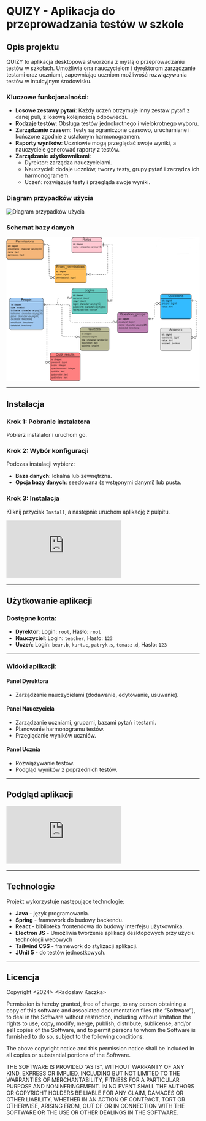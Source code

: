 # QUIZY - Aplikacja do przeprowadzania testów w szkole

## Opis projektu

QUIZY to aplikacja desktopowa stworzona z myślą o przeprowadzaniu testów w szkołach. Umożliwia ona nauczycielom i dyrektorom zarządzanie testami oraz uczniami, zapewniając uczniom możliwość rozwiązywania testów w intuicyjnym środowisku.

### Kluczowe funkcjonalności:
- **Losowe zestawy pytań**: Każdy uczeń otrzymuje inny zestaw pytań z danej puli, z losową kolejnością odpowiedzi.
- **Rodzaje testów**: Obsługa testów jednokrotnego i wielokrotnego wyboru.
- **Zarządzanie czasem**: Testy są ograniczone czasowo, uruchamiane i kończone zgodnie z ustalonym harmonogramem.
- **Raporty wyników**: Uczniowie mogą przeglądać swoje wyniki, a nauczyciele generować raporty z testów.
- **Zarządzanie użytkownikami**:
  - Dyrektor: zarządza nauczycielami.
  - Nauczyciel: dodaje uczniów, tworzy testy, grupy pytań i zarządza ich harmonogramem.
  - Uczeń: rozwiązuje testy i przegląda swoje wyniki.

### Diagram przypadków użycia
![Diagram przypadków użycia](https://github.com/user-attachments/assets/ef696e80-f8aa-444a-8f65-f525d581e5f5)
### Schemat bazy danych
![Schemat bazy danych](https://github.com/Radson29/Application-for-conducting-tests-at-school/blob/main/backend/ERD_v2.png)

---

## Instalacja

### Krok 1: Pobranie instalatora
Pobierz instalator i uruchom go.

### Krok 2: Wybór konfiguracji
Podczas instalacji wybierz:
- **Baza danych**: lokalna lub zewnętrzna.
- **Opcja bazy danych**: seedowana (z wstępnymi danymi) lub pusta.

### Krok 3: Instalacja
Kliknij przycisk `Install`, a następnie uruchom aplikację z pulpitu.

![Instrukcja instalacji](https://github.com/Radson29/Application-for-conducting-tests-at-school/blob/main/Podrecznik_uzytkowania.pdf)

---

## Użytkowanie aplikacji

### Dostępne konta:
- **Dyrektor**: Login: `root`, Hasło: `root`
- **Nauczyciel**: Login: `teacher`, Hasło: `123`
- **Uczeń**: Login: `bear.b`, `kurt.c`, `patryk.s`, `tomasz.d`, Hasło: `123`

---

### Widoki aplikacji:
#### Panel Dyrektora
- Zarządzanie nauczycielami (dodawanie, edytowanie, usuwanie).

#### Panel Nauczyciela
- Zarządzanie uczniami, grupami, bazami pytań i testami.
- Planowanie harmonogramu testów.
- Przeglądanie wyników uczniów.

#### Panel Ucznia
- Rozwiązywanie testów.
- Podgląd wyników z poprzednich testów.

---

## Podgląd aplikacji

![Zrzuty ekranu](https://github.com/Radson29/Application-for-conducting-tests-at-school/blob/main/Podrecznik_uzytkowania.pdf)

---

## Technologie

Projekt wykorzystuje następujące technologie:

- **Java** - język programowania.
- **Spring** - framework do budowy backendu.
- **React** - biblioteka frontendowa do budowy interfejsu użytkownika.
- **Electron JS** - Umożliwia tworzenie aplikacji desktopowych przy użyciu technologii webowych
- **Tailwind CSS** - framework do stylizacji aplikacji.
- **JUnit 5** - do testów jednostkowych.
  

---

## Licencja
Copyright <2024> <Radosław Kaczka>

Permission is hereby granted, free of charge, to any person obtaining a copy of this software and associated documentation files (the “Software”), to deal in the Software without restriction, including without limitation the rights to use, copy, modify, merge, publish, distribute, sublicense, and/or sell copies of the Software, and to permit persons to whom the Software is furnished to do so, subject to the following conditions:

The above copyright notice and this permission notice shall be included in all copies or substantial portions of the Software.

THE SOFTWARE IS PROVIDED “AS IS”, WITHOUT WARRANTY OF ANY KIND, EXPRESS OR IMPLIED, INCLUDING BUT NOT LIMITED TO THE WARRANTIES OF MERCHANTABILITY, FITNESS FOR A PARTICULAR PURPOSE AND NONINFRINGEMENT. IN NO EVENT SHALL THE AUTHORS OR COPYRIGHT HOLDERS BE LIABLE FOR ANY CLAIM, DAMAGES OR OTHER LIABILITY, WHETHER IN AN ACTION OF CONTRACT, TORT OR OTHERWISE, ARISING FROM, OUT OF OR IN CONNECTION WITH THE SOFTWARE OR THE USE OR OTHER DEALINGS IN THE SOFTWARE.



